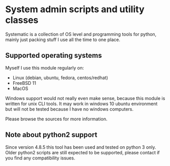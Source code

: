
System admin scripts and utility classes
========================================

Systematic is a collection of OS level and programming tools for python,
mainly just packing stuff I use all the time to one place.

Supported operating systems
---------------------------

Myself I use this module regularly on:

* Linux (debian, ubuntu, fedora, centos/redhat)
* FreeBSD 11
* MacOS

Windows support would not really even make sense, because this module is
written for unix CLI tools. It may work in windows 10 ubuntu environment
but will not be tested because I have no windows computers.

Please browse the sources for more information.

Note about python2 support
--------------------------

Since version 4.8.5 this tool has been used and tested on python 3 only.
Older python2 scripts are still expected to be supported, please contact
if you find any compatibility issues.

